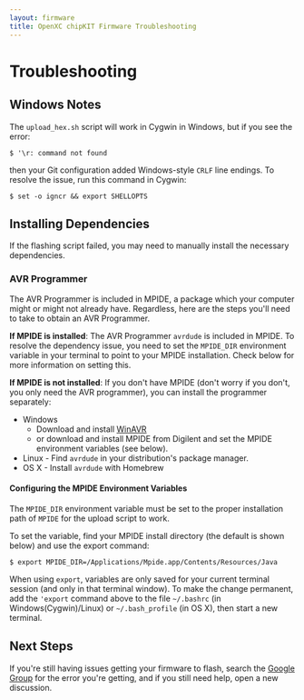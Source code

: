```yaml
---
layout: firmware
title: OpenXC chipKIT Firmware Troubleshooting
---
```


<div class="page-header">
    <h1>Troubleshooting</h1>
</div>

## Windows Notes

The `upload_hex.sh` script will work in Cygwin in Windows, but if you see the
error:

    $ '\r: command not found

then your Git configuration added Windows-style `CRLF` line endings. To
resolve the issue, run this command in Cygwin:

    $ set -o igncr && export SHELLOPTS

## Installing Dependencies

If the flashing script failed, you may need to manually install the necessary
dependencies.

### AVR Programmer

The AVR Programmer is included in MPIDE, a package which your computer might or
might not already have. Regardless, here are the steps you'll need to take to
obtain an AVR Programmer.

**If MPIDE is installed**: The AVR Programmer `avrdude` is included in MPIDE. To
resolve the dependency issue, you need to set the `MPIDE_DIR` environment
variable in your terminal to point to your MPIDE installation. Check below for
more information on setting this.

**If MPIDE is not installed**: If you don't have MPIDE (don't worry if you
don't, you only need the AVR programmer), you can install the programmer
separately:

* Windows
  * Download and install [WinAVR](http://sourceforge.net/projects/winavr/files/WinAVR/20100110/)
  * or download and install MPIDE from Digilent and set the MPIDE environment
    variables (see below).
* Linux - Find `avrdude` in your distribution's package manager.
* OS X - Install `avrdude` with Homebrew

#### Configuring the MPIDE Environment Variables

The `MPIDE_DIR` environment variable must be set to the proper installation path
of `MPIDE` for the upload script to work.

To set the variable, find your MPIDE install directory (the default is shown
below) and use the export command:

    $ export MPIDE_DIR=/Applications/Mpide.app/Contents/Resources/Java

When using `export`, variables are only saved for your current terminal session
(and only in that terminal window). To make the change permanent, add the
`'export` command above to the file `~/.bashrc` (in Windows(Cygwin)/Linux) or
`~/.bash_profile` (in OS X), then start a new terminal.

<div class="page-header">
<h2>Next Steps</h2>
</div>

If you're still having issues getting your firmware to flash, search the [Google
Group][gg] for the error you're getting, and if you still need help, open a new
discussion.

[gg]: http://groups.google.com/group/openxc

[FTDI-Driver]: http://www.ftdichip.com/Drivers/VCP.htm

